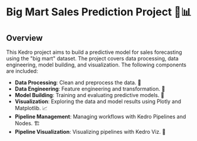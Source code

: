 # Big Mart Sales Prediction Project 🛒📊

## Overview

This Kedro project aims to build a predictive model for sales forecasting using the "big mart" dataset. The project covers data processing, data engineering, model building, and visualization. The following components are included:

- **Data Processing**: Clean and preprocess the data. 🧹
- **Data Engineering**: Feature engineering and transformation. 🔧
- **Model Building**: Training and evaluating predictive models. 🤖
- **Visualization**: Exploring the data and model results using Plotly and Matplotlib. 📈
- **Pipeline Management**: Managing workflows with Kedro Pipelines and Nodes. 🏗️
- **Pipeline Visualization**: Visualizing pipelines with Kedro Viz. 👀
